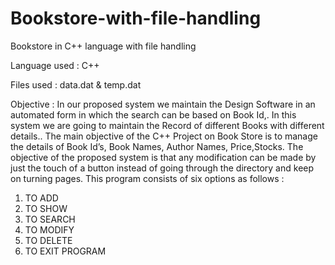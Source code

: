 # Bookstore-with-file-handling
Bookstore in C++ language with file handling

Language used : C++


Files used : data.dat & temp.dat


Objective :
In our proposed system we maintain the Design Software in an automated form in which the search can
be based on Book Id,. In this system we are going to maintain the Record of different Books
with different details..
The main objective of the C++ Project on Book Store is to manage the details of Book Id’s,
Book Names, Author Names, Price,Stocks.
The objective of the proposed system is that any modification can be made by just the touch of a button
instead of going through the directory and keep on turning pages.
This program consists of six options as follows :
1. TO ADD
2. TO SHOW
3. TO SEARCH
4. TO MODIFY
5. TO DELETE
6. TO EXIT PROGRAM



